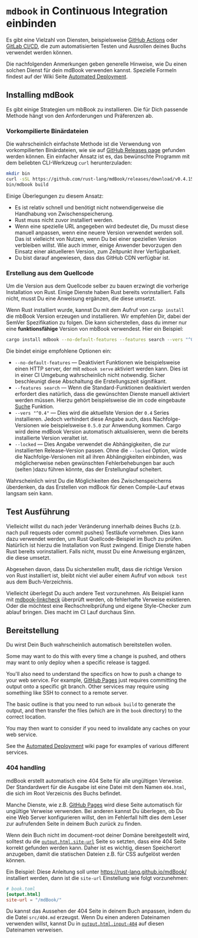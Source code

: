 # `mdbook` in Continuous Integration einbinden

Es gibt eine Vielzahl von Diensten, beispielsweise [GitHub Actions] oder [GitLab
CI/CD], die zum automatisierten Testen und Ausrollen deines Buchs verwendet werden können.

Die nachfolgenden Anmerkungen geben generelle Hinweise, wie Du einen
solchen Dienst für dein mdBook verwenden kannst.
Spezielle Formeln findest auf der Wiki Seite [Automated Deployment].

[GitHub Actions]: https://docs.github.com/en/actions
[GitLab CI/CD]: https://docs.gitlab.com/ee/ci/
[Automated Deployment]: https://github.com/rust-lang/mdBook/wiki/Automated-Deployment

## Installing mdBook

Es gibt einige Strategien um mbBook zu installieren.
Die für Dich passende Methode hängt von den Anforderungen und Präferenzen ab.

### Vorkompilierte Binärdateien

Die wahrscheinlich einfachste Methode ist die Verwendung von
vorkompilierten Binärdateien, wie sie auf [GitHub Releases
page][releases] gefunden werden können. Ein einfacher Ansatz ist es,
das bewünschte Programm mit dem beliebten CLI-Werkzeug `curl` herunterzuladen:

```sh
mkdir bin
curl -sSL https://github.com/rust-lang/mdBook/releases/download/v0.4.15/mdbook-v0.4.15-x86_64-unknown-linux-gnu.tar.gz | tar -xz --directory=bin
bin/mdbook build
```

Einige Überlegungen zu diesem Ansatz:

* Es ist relativ schnell und benötigt nicht notwendigerweise die Handhabung von Zwischenspeicherung.
* Rust muss nicht zuvor installiert werden.
* Wenn eine spezielle URL angegeben wird bedeutet die, Du musst diese manuell anpassen, wenn eine neuere Version verwendet werden soll.
  Das ist vielleicht von Nutzen, wenn Du bei einer speziellen Version verbleiben willst.
  Wie auch immer, einige Anwender bevorzugen den Einsatz einer aktuelleren Version, zum Zeitpunkt ihrer Verfügbarkeit.
* Du bist darauf angewiesen, dass das GitHub CDN verfügbar ist.

[releases]: https://github.com/rust-lang/mdBook/releases

### Erstellung aus dem Quellcode

Um die Version aus dem Quellcode selber zu bauen erzwingt die
vorherige Installation von Rust. Einige Dienste haben Rust bereits
vorinstalliert. Falls nicht, musst Du eine Anweisung ergänzen, die
diese umsetzt.

Wenn Rust installiert wurde, kannst Du mit dem Aufruf von `cargo
install` die mbBook Version erzeugen und installieren. Wir empfehlen Dir, dabei
der SemVer Spezifikation zu folgen. Die kann sicherstellen, dass du immer nur eine
**funktionsfähige** Version von mbBook verwendest. Hier ein Beispiel:

```sh
cargo install mdbook --no-default-features --features search --vers "^0.4" --locked
```

Die bindet einige empfohlene Optionen ein:

* `--no-default-features` — Deaktiviert Funktionen wie beispielsweise
  einen HTTP server, der mit `mdbook serve` aktiviert werden
  kann. Dies ist in einer CI Umgebung wahrscheinlich nicht
  notwendig. Sicher beschleunigt diese Abschaltung die Erstellungszeit
  signifikant.
* `--features search` — Wenn die Standard-Funktionen deaktiviert
  werden erfordert dies natürlich, dass die gewünschten Dienste
  manuell aktiviert werden müssen. Hierzu gehört beispielsweise die im
  code eingebaute [Suche] Funktion.
* `--vers "^0.4"` — Dies wird die aktuellste Version der `0.4` Series
  installieren. Jedoch verhindert diese Angabe auch, dass
  Nachfolge-Versionen wie beispielsweise `0.5.0` zur Anwendung kommen.
  Cargo wird deine mdBook Version automatisch aktualisieren, wenn die
  bereits installierte Version veraltet ist.
* `--locked` — Dies Angabe verwendet die Abhängigkeiten, die zur
  installierten Release-Version passen.  Ohne die `--locked` Option,
  würde die Nachfolge-Versionen mit all ihren Abhängigkeiten
  einbinden, was möglicherweise neben gewünschten Fehlerbehebungen bar
  auch (selten )dazu führen könnte, das der Erstellunglauf scheitert.

Wahrscheinlich wirst Du die Möglichkeiten des Zwischenspeicherns
überdenken, da das Erstellen von mdBook für denen Compile-Lauf etwas
langsam sein kann.

[Suche]: guide/reading.md#search

## Test Ausführung

Vielleicht willst du nach jeder Veränderung innerhalb deines Buchs
(z.b. nach pull requests oder commit pushes) Testläufe vornehmen. Dies
kann dazu verwendet werden, um Rust Quellcode-Beispiel im Buch zu prüfen.
Natürlich ist hierzu die Installation von Rust zwingend. Einige Dienste haben Rust bereits
vorinstalliert. Falls nicht, musst Du eine Anweisung ergänzen, die
diese umsetzt.

Abgesehen davon, dass Du sicherstellen mußt, dass die richtige
Version von Rust installiert ist, bleibt nicht viel außer einem Aufruf
von `mdbook test` aus dem Buch-Verzeichnis.

Vielleicht überlegst Du auch andere Test vorzunehmen. Als Beispiel kann mit
[mdbook-linkcheck] überprüft werden, ob fehlerhafte Verweise existieren.
Oder die möchtest eine Rechschreibprüfung und eigene Style-Checker zum ablauf bringen. Dies macht im CI Lauf durchaus Sinn.

[`mdbook test`]: cli/test.md
[mdbook-linkcheck]: https://github.com/Michael-F-Bryan/mdbook-linkcheck#continuous-integration

## Bereitstellung

Du wirst Dein Buch wahrscheinlich automatisch bereitstellen wollen.

Some may want to do this with every time a change is pushed, and others may want to only deploy when a specific release is tagged.

You'll also need to understand the specifics on how to push a change to your web service.
For example, [GitHub Pages] just requires committing the output onto a specific git branch.
Other services may require using something like SSH to connect to a remote server.

The basic outline is that you need to run `mdbook build` to generate the output, and then transfer the files (which are in the `book` directory) to the correct location.

You may then want to consider if you need to invalidate any caches on your web service.

See the [Automated Deployment] wiki page for examples of various different services.

[GitHub Pages]: https://docs.github.com/en/pages

### 404 handling

mdBook erstellt automatisch eine 404 Seite für alle ungültigen Verweise.
Der Standardwert für die Ausgabe ist eine Datei mit dem Namen
`404.html`, die sich im Root Verzeicnis des Buchs befindet.

Manche Dienste, wie z.B. [GitHub Pages] wird diese Seite automatisch
für ungültige Verweise verwenden.  Bei anderen kannst Du überlegen, ob
Du eine Web Server konfigurieren willst, den im Fehlerfall hilft dies
dem Leser zur aufrufenden Seite in deinem Buch zurück zu finden.

Wenn dein Buch nicht im document-root deiner Domäne bereitgestellt
wird, solltest du die [`output.html.site-url`] Seite so setzten, dass
eine 404 Seite korrekt gefunden werden kann. Daher ist es wichtig,
diesen Speicherort anzugeben, damit die statischen Dateien z.B. für
CSS aufgelöst werden können.

Ein Beispiel: Diese Anleitung soll unter <https://rust-lang.github.io/mdBook/> installiert werden,
dann ist die `site-url` Einstellung wie folgt vorzunehmen:

```toml
# book.toml
[output.html]
site-url = "/mdBook/"
```

Du kannst das Aussehen der 404 Seite in deinem Buch anpassen, indem du
die Datei `src/404.md` erzeugst.  Wenn Du einen anderen Dateinamen
verwenden willst, kannst Du in [`output.html.input-404`] auf diesen
Dateinamen verweisen.

[`output.html.site-url`]: format/configuration/renderers.md#html-renderer-options
[`output.html.input-404`]: format/configuration/renderers.md#html-renderer-options
